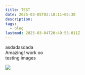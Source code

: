 ```yaml
---
title: TEST
date: 2025-03-05T02:18:11+05:30
description: 
tags:
  - blog
lastmod: 2025-03-04T20:49:53.011Z
---
```

asdadasdada\
Amazing! work oo\
testing images

![](/images/posts/images/Pasted%20image%2020250305021946.png)
